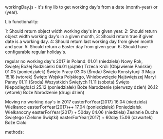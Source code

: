 workingDay.js - it's tiny lib to get working day's from a date (month-year) or (year).

Lib functionality:

1: Should return object width working day's in a given year.
2: Should return object width working day's in a given month,
3: Should return true if given date is a working day.
4: Should return last working day from given month and year.
5: Should return a Easter day from given year.
6: Should have configurable regular holiday's.

regular no working day's 2017 in Poland:
    01.01     (niedziela)	    Nowy Rok, Świętej Bożej Rodzicielki
    06.01     (piątek)	        Trzech Króli (Objawienie Pańskie)
    01.05     (poniedziałek)	Święto Pracy
    03.05     (Środa)	        Święto Konstytucji 3 Maja
    15.18     (wtorek)	        Święto Wojska Polskiego, Wniebowzięcie Najświętszej Maryi Panny
    01.11     (Środa)	        Wszystkich Świętych
    11.11     (sobota)	        Święto Niepodległości
    25.12     (poniedziałek)	Boże Narodzenie (pierwszy dzień)
    26.12     (wtorek)	        Boże Narodzenie (drugi dzień)

Moving no working day's in 2017
    easterForYear(2017)             16.04     (niedziela)	    Wielkanoc
    easterForYear(2017)++           17.04     (poniedziałek)	Poniedziałek Wielkanocny
    easterForYear(2017) + 50day     04.06     (niedziela)	    Zesłanie Ducha Świętego (Zielone Świątki)
    easterForYear(2017) + 60day     15.06     (czwartek)	    Boże Ciało

methods:
